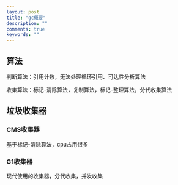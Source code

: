 ```yaml
---
layout: post
title: "gc概要"
description: ""
comments: true
keywords: ""
---
```



## 算法

判断算法：引用计数，无法处理循环引用、可达性分析算法

收集算法：标记-清除算法，复制算法，标记-整理算法，分代收集算法


## 垃圾收集器

### CMS收集器

基于标记-清除算法，cpu占用很多

### G1收集器

现代使用的收集器，分代收集，并发收集